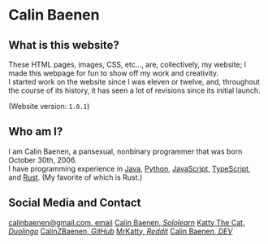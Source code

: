 # Calin Baenen



## What is this website?
These HTML pages, images, CSS, etc..., are, collectively, my website; I made this webpage for
fun to show off my work and creativity.  
I started work on the website since I was eleven or twelve, and, throughout the course of its history,
it has seen a lot of revisions since its initial launch.

(Website version: `1.0.1`)


## Who am I?
I am Calin Baenen, a pansexual, nonbinary programmer that was born October 30th, 2006.  
I have programming experience in [Java](https://en.wikipedia.org/wiki/Java_(programming_language)),
[Python](https://en.wikipedia.org/wiki/Python_(programming_language)),
[JavaScript](https://en.wikipedia.org/wiki/JavaScript), [TypeScript](https://en.wikipedia.org/wiki/TypeScript),
and [Rust](https://en.wikipedia.org/wiki/Rust_(programming_language)). (My favorite of which is Rust.)


## Social Media and Contact
[calinbaenen@gmail.com, email](mailto:calinbaenen@gmail.com)
[Calin Baenen, *Sololearn*](https://www.sololearn.com/profile/10522950)
[Katty The Cat, *Duolingo*](https://www.duolingo.com/profile/CalinTheCatboy)
[CalinZBaenen, *GitHub*](https://github.com/CalinZBaenen)
[MrKatty, *Reddit*](https://www.reddit.com/user/MrKatty)
[Calin Baenen, *DEV*](https://dev.to/baenencalin)